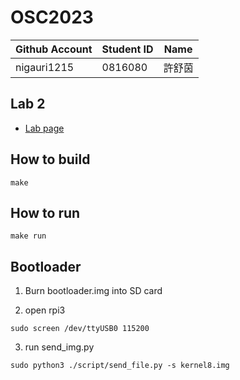 # OSC2023

| Github Account | Student ID | Name          |
|----------------|------------|---------------|
| nigauri1215    | 0816080    | 許舒茵        |

## Lab 2

- [Lab page](https://oscapstone.github.io/)

## How to build
```
make
```
## How to run
```
make run
```

## Bootloader
1. Burn bootloader.img into SD card

2. open rpi3
```
sudo screen /dev/ttyUSB0 115200
```
3. run send_img.py
```
sudo python3 ./script/send_file.py -s kernel8.img
```